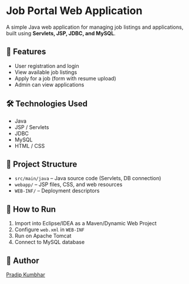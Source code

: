 # Job Portal Web Application

A simple Java web application for managing job listings and applications, built using **Servlets, JSP, JDBC, and MySQL**.

## 🌟 Features
- User registration and login
- View available job listings
- Apply for a job (form with resume upload)
- Admin can view applications

## 🛠️ Technologies Used
- Java
- JSP / Servlets
- JDBC
- MySQL
- HTML / CSS

## 📁 Project Structure
- `src/main/java` – Java source code (Servlets, DB connection)
- `webapp/` – JSP files, CSS, and web resources
- `WEB-INF/` – Deployment descriptors

## 🚀 How to Run
1. Import into Eclipse/IDEA as a Maven/Dynamic Web Project
2. Configure `web.xml` in `WEB-INF`
3. Run on Apache Tomcat
4. Connect to MySQL database

## 📌 Author
[Pradip Kumbhar](https://github.com/pradip-kumbhar)

